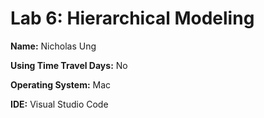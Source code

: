 # Lab 6: Hierarchical Modeling

**Name:** Nicholas Ung

**Using Time Travel Days:** No

**Operating System:** Mac

**IDE:** Visual Studio Code